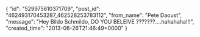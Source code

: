  {
   "id": "529975610371709",
   "post_id": "462493170453287_462528253783112",
   "from_name": "Pete Daoust",
   "message": "Hey Bildo Schmildo, DO YOU BELEIVE ???????....hahahaha!!!",
   "created_time": "2013-06-26T21:46:49+0000"
 }
